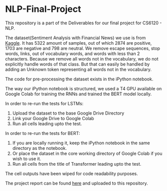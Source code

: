 # NLP-Final-Project

This repository is a part of the Deliverables for our final project for CS6120 - NLP.

The dataset(Sentiment Analysis with Financial News) we use is from [Kaggle](https://www.kaggle.com/code/venomsnake/sentiment-analysis-with-financial-news/input).
It has 5322 amount of samples, out of which 2874 are positive, 1703 are negative and 798 are neutral.
We remove escape sequences, stop words, links, out of vocabulary words, and words with less than 2 characters. 
Because we remove all words not in the vocabulary, we do not explicitly handle words of that class. But that can easily be handled by adding an Unknown token representing all words not in the vocabulary.

The code for pre-processing the dataset exists in the iPython notebook.

The way our iPython notebook is structured, we used a T4 GPU available on Google Colab for training the RNNs and trained the BERT model locally.

In order to re-run the tests for LSTMs:
1. Upload the dataset to the base Google Drive Directory
2. Link your Google Drive to Google Colab
3. Run all cells leading upto the test. 

In order to re-run the tests for BERT:
1. If you are locally running it, keep the iPython notebook in the same directory as the notebook.
2. Or place the dataset in the core working directory of Google Colab if you wish to use it.
3. Run all cells from the title of Transformer leading upto the test.

The cell outputs have been wiped for code readability purposes. 

The project report can be found [here](https://drive.google.com/file/d/1win-9LBOucD8JHj-FJlk1rBCK-uwxpD9/view?usp=sharing) and uploaded to this repository.
